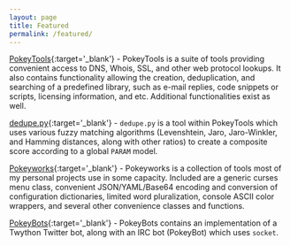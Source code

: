 ```yaml
---
layout: page
title: Featured
permalink: /featured/
---
```

[PokeyTools](https://github.com/wnormandin/pokeytools){:target='_blank'} - PokeyTools is a suite of tools providing convenient access to DNS, Whois, SSL, and other web protocol lookups.  It also contains functionality allowing the creation, deduplication, and searching of a predefined library, such as e-mail replies, code snippets or scripts, licensing information, and etc.  Additional functionalities exist as well.

[dedupe.py](https://github.com/wnormandin/pokeytools/blob/master/lib/dedupe.py){:target='_blank'} - `dedupe.py` is a tool within PokeyTools which uses various fuzzy matching algorithms (Levenshtein, Jaro, Jaro-Winkler, and Hamming distances, along with other ratios) to create a composite score according to a global `PARAM` model.

[Pokeyworks](https://github.com/wnormandin/pokeyworks){:target='_blank'} - Pokeyworks is a collection of tools most of my personal projects use in some capacity.  Included are a generic curses menu class, convenient JSON/YAML/Base64 encoding and conversion of configuration dictionaries, limited word pluralization, console ASCII color wrappers, and several other convenience classes and functions.

[PokeyBots](https://github.com/wnormandin/social_media_bots){:target='_blank'} - PokeyBots contains an implementation of a Twython Twitter bot, along with an IRC bot (PokeyBot) which uses `socket`.
